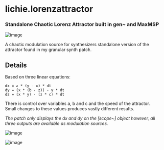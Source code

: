 # lichie.lorenzattractor

### Standalone Chaotic Lorenz Attractor built in gen~ and MaxMSP 

![image](https://user-images.githubusercontent.com/77128423/124222029-d5e17800-daf8-11eb-84be-57e05103cb75.png)

A chaotic modulation source for synthesizers
standalone version of the attractor found in my granular synth patch.

## Details

Based on three linear equations: 

```
dx = a * (y - x) * dt
dy = (x * (b - z)) - y * dt
dz = (x * y) - (z * c) * dt
```

There is control over variables a, b and c and the speed of the attractor. Small changes to these values produces vastly different results. 

*The patch only displays the dx and dy on the [scope~] object however, all three outputs are available as modulation sources.*

![image](https://user-images.githubusercontent.com/77128423/124315289-a750b500-db6b-11eb-8124-d03efdcc8985.png)

![image](https://user-images.githubusercontent.com/77128423/124221437-b269fd80-daf7-11eb-9866-a40718998b69.png)

